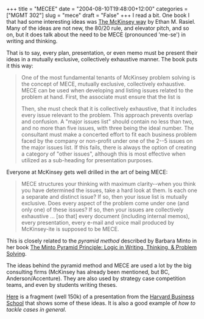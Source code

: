 +++
title = "MECEE"
date = "2004-08-10T19:48:00+12:00"
categories = ["MGMT 302"]
slug = "mece"
draft = "False"
+++
I read a bit. One book I that had some interesting ideas was [The McKinsey
way](https://www.amazon.com/exec/obidos/tg/detail/-/0070534489/103--4978139--4335007)
by Ethan M. Rasiel. Many of the ideas are not new, the 80/20 rule, and
elevator pitch, and so on, but it does talk about the need to be MECE (pronounced 
'me-se') in writing and thinking.

That is to say, every plan, presentation, or even memo must be
present their ideas in a mutually exclusive, collectively
exhaustive manner. The book puts it this way:

> One of the most fundamental tenants of McKinsey problem
solving is the concept of MECE, mutually
exclusive, collectively exhaustive. MECE
can be used when developing and listing issues related to the
problem at hand. First, the associate must ensure that the list is
> 
> Then, she must check that it is collectively exhaustive, that it
includes every issue relevant to the problem. This approach prevents
overlap and confusion. A "major issues list" should contain no less
than two, and no more than five issues, with three being the ideal
number. The consultant must make a concerted effort to fit each
business problem faced by the company or non-profit under one of the
2--5 issues on the major issues list. If this fails, there is always the
option of creating a category of "other issues", although this is
most effective when utilized as a sub-heading for presentation
purposes.

Everyone at McKinsey gets well drilled in the art of being MECE:

> MECE structures your thinking with
maximum clarity--when you think you have determined the issues, take a
hard look at them. Is each one a separate and distinct issue? If so,
then your issue list is mutually exclusive. Does every aspect of the
problem come under one (and only one) of these issues? If so, then your
issues are collectively exhaustive ... [so that] every document
(including internal memos), every presentation, every e-mail and
voice mail produced by McKinsey-ite is supposed to be MECE.

This is closely related to the _pyramid method_ described by Barbara
Minto in her book [The Minto Pyramid Principle: Logic in Writing, Thinking, & Problem
Solving](https://www.amazon.com/exec/obidos/tg/detail/-/0960191038/104--4829012--6386327).

The ideas behind the pyramid method and MECE are used a lot by the 
big consulting firms (McKinsey has already been
mentioned, but BC, Anderson/Accenture).  They
are also used by strategy case competition teams, and even by
students writing theses.

[Here](files/VCOprez2004.ppt)
is a fragment (well 150k) of a presentation from the [Harvard
Business School](https://www.hbs.edu/) that shows some of these ideas.  It
is also a good example of _how to tackle cases in general_.


